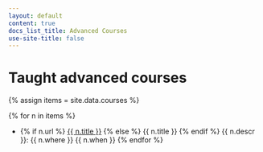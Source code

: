 ```yaml
---
layout: default
content: true
docs_list_title: Advanced Courses
use-site-title: false
---
```


# Taught advanced courses

{% assign items = site.data.courses %}

{% for n in items %}
- {% if n.url %} <a href="{{ n.url }}">{{ n.title }}</a> {% else %} {{ n.title }} {% endif %} {{ n.descr }}:  {{ n.where }} {{ n.when }}
{% endfor %}

